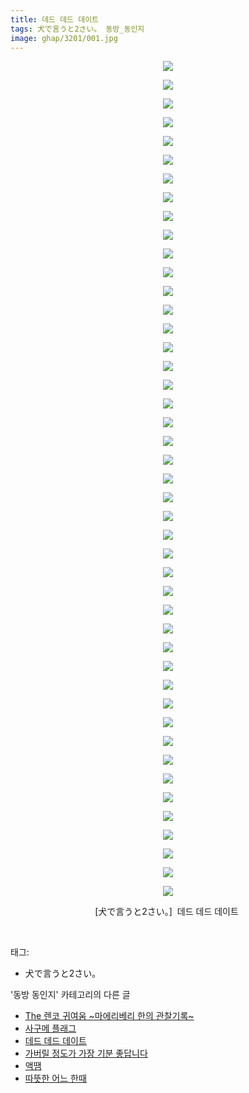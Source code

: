 ```yaml
---
title: 데드 데드 데이트
tags: 犬で言うと2さい。 동방_동인지
image: ghap/3201/001.jpg
---
```

<div class="article">
<p style="text-align: center; clear: none; float: none;"><img src="{{ site.nasurl }}/ghap/3201/001.jpg"/></p>
<p style="text-align: center; clear: none; float: none;"><img src="{{ site.nasurl }}/ghap/3201/002.jpg"/></p>
<p style="text-align: center; clear: none; float: none;"><img src="{{ site.nasurl }}/ghap/3201/003.jpg"/></p>
<p style="text-align: center; clear: none; float: none;"><img src="{{ site.nasurl }}/ghap/3201/004.jpg"/></p>
<p style="text-align: center; clear: none; float: none;"><img src="{{ site.nasurl }}/ghap/3201/005.jpg"/></p>
<p style="text-align: center; clear: none; float: none;"><img src="{{ site.nasurl }}/ghap/3201/006.jpg"/></p>
<p style="text-align: center; clear: none; float: none;"><img src="{{ site.nasurl }}/ghap/3201/007.jpg"/></p>
<p style="text-align: center; clear: none; float: none;"><img src="{{ site.nasurl }}/ghap/3201/008.jpg"/></p>
<p style="text-align: center; clear: none; float: none;"><img src="{{ site.nasurl }}/ghap/3201/009.jpg"/></p>
<p style="text-align: center; clear: none; float: none;"><img src="{{ site.nasurl }}/ghap/3201/010.jpg"/></p>
<p style="text-align: center; clear: none; float: none;"><img src="{{ site.nasurl }}/ghap/3201/011.jpg"/></p>
<p style="text-align: center; clear: none; float: none;"><img src="{{ site.nasurl }}/ghap/3201/012.jpg"/></p>
<p style="text-align: center; clear: none; float: none;"><img src="{{ site.nasurl }}/ghap/3201/013.jpg"/></p>
<p style="text-align: center; clear: none; float: none;"><img src="{{ site.nasurl }}/ghap/3201/014.jpg"/></p>
<p style="text-align: center; clear: none; float: none;"><img src="{{ site.nasurl }}/ghap/3201/015.jpg"/></p>
<p style="text-align: center; clear: none; float: none;"><img src="{{ site.nasurl }}/ghap/3201/016.jpg"/></p>
<p style="text-align: center; clear: none; float: none;"><img src="{{ site.nasurl }}/ghap/3201/017.jpg"/></p>
<p style="text-align: center; clear: none; float: none;"><img src="{{ site.nasurl }}/ghap/3201/018.jpg"/></p>
<p style="text-align: center; clear: none; float: none;"><img src="{{ site.nasurl }}/ghap/3201/019.jpg"/></p>
<p style="text-align: center; clear: none; float: none;"><img src="{{ site.nasurl }}/ghap/3201/020.jpg"/></p>
<p style="text-align: center; clear: none; float: none;"><img src="{{ site.nasurl }}/ghap/3201/021.jpg"/></p>
<p style="text-align: center; clear: none; float: none;"><img src="{{ site.nasurl }}/ghap/3201/022.jpg"/></p>
<p style="text-align: center; clear: none; float: none;"><img src="{{ site.nasurl }}/ghap/3201/023.jpg"/></p>
<p style="text-align: center; clear: none; float: none;"><img src="{{ site.nasurl }}/ghap/3201/024.jpg"/></p>
<p style="text-align: center; clear: none; float: none;"><img src="{{ site.nasurl }}/ghap/3201/025.jpg"/></p>
<p style="text-align: center; clear: none; float: none;"><img src="{{ site.nasurl }}/ghap/3201/026.jpg"/></p>
<p style="text-align: center; clear: none; float: none;"><img src="{{ site.nasurl }}/ghap/3201/027.jpg"/></p>
<p style="text-align: center; clear: none; float: none;"><img src="{{ site.nasurl }}/ghap/3201/028.jpg"/></p>
<p style="text-align: center; clear: none; float: none;"><img src="{{ site.nasurl }}/ghap/3201/029.jpg"/></p>
<p style="text-align: center; clear: none; float: none;"><img src="{{ site.nasurl }}/ghap/3201/030.jpg"/></p>
<p style="text-align: center; clear: none; float: none;"><img src="{{ site.nasurl }}/ghap/3201/031.jpg"/></p>
<p style="text-align: center; clear: none; float: none;"><img src="{{ site.nasurl }}/ghap/3201/032.jpg"/></p>
<p style="text-align: center; clear: none; float: none;"><img src="{{ site.nasurl }}/ghap/3201/033.jpg"/></p>
<p style="text-align: center; clear: none; float: none;"><img src="{{ site.nasurl }}/ghap/3201/034.jpg"/></p>
<p style="text-align: center; clear: none; float: none;"><img src="{{ site.nasurl }}/ghap/3201/035.jpg"/></p>
<p style="text-align: center; clear: none; float: none;"><img src="{{ site.nasurl }}/ghap/3201/036.jpg"/></p>
<p style="text-align: center; clear: none; float: none;"><img src="{{ site.nasurl }}/ghap/3201/037.jpg"/></p>
<p style="text-align: center; clear: none; float: none;"><img src="{{ site.nasurl }}/ghap/3201/038.jpg"/></p>
<p style="text-align: center; clear: none; float: none;"><img src="{{ site.nasurl }}/ghap/3201/039.jpg"/></p>
<p style="text-align: center; clear: none; float: none;"><img src="{{ site.nasurl }}/ghap/3201/040.jpg"/></p>
<p style="text-align: center; clear: none; float: none;"><img src="{{ site.nasurl }}/ghap/3201/041.jpg"/></p>
<p style="text-align: center; clear: none; float: none;"><img src="{{ site.nasurl }}/ghap/3201/042.jpg"/></p>
<p style="text-align: center; clear: none; float: none;"><img src="{{ site.nasurl }}/ghap/3201/043.jpg"/></p>
<p style="text-align: center; clear: none; float: none;"><img src="{{ site.nasurl }}/ghap/3201/044.jpg"/></p>
<p style="text-align: center; clear: none; float: none;"><img src="{{ site.nasurl }}/ghap/3201/045.jpg"/></p>
<p style="text-align: center; clear: none; float: none;">[犬で言うと2さい。]  데드 데드 데이트 </p>
<p><br/></p>
</div><div class="tagTrail">
<p>태그: </p>
<ul>
<li>犬で言うと2さい。</li>
</ul>
</div><div class="another">
<p>'동방 동인지' 카테고리의 다른 글</p>
<ul>
<li><a href="/2017-04-20-ghap_3204">The 렌코 귀여움 ~마에리베리 한의 관찰기록~</a></li>
<li><a href="/2017-04-20-ghap_3203">사구메 플래그</a></li>
<li><a href="/2017-04-20-ghap_3201">데드 데드 데이트</a></li>
<li><a href="/2017-04-20-ghap_3200">가버릴 정도가 가장 기분 좋답니다</a></li>
<li><a href="/2017-04-20-ghap_3199">액땜</a></li>
<li><a href="/2017-04-20-ghap_3198">따뜻한 어느 한때</a></li>
</ul>
</div><div class="cb_module cb_fluid">
<div class="cb_wrt cb_profile">
</div><!-- commentList close -->
</div>